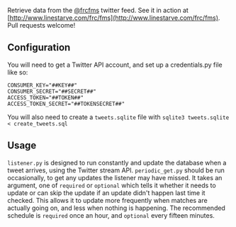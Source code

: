 Retrieve data from the [@frcfms](http://twitter.com/frcfms) twitter feed.
See it in action at [http://www.linestarve.com/frc/fms](http://www.linestarve.com/frc/fms).
Pull requests welcome!

## Configuration ##

You will need to get a Twitter API account, and set up a credentials.py file like so:

    CONSUMER_KEY="##KEY##"
	CONSUMER_SECRET="##SECRET##"
	ACCESS_TOKEN="##TOKEN##"
	ACCESS_TOKEN_SECRET="##TOKENSECRET##"

You will also need to create a `tweets.sqlite` file with `sqlite3 tweets.sqlite < create_tweets.sql`

## Usage ##
`listener.py` is designed to run constantly and update the database when a tweet arrives, using the Twitter stream API.
`periodic_get.py` should be run occasionally, to get any updates the listener may have missed. It takes an argument,
one of `required` or `optional` which tells it whether it needs to update or can skip the update if an update didn't
happen last time it checked. This allows it to update more frequently when matches are actually going on, and less
when nothing is happening. The recommended schedule is `required` once an hour, and `optional` every fifteen minutes.
